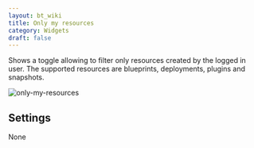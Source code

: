 ```yaml
---
layout: bt_wiki
title: Only my resources
category: Widgets
draft: false
---
```

Shows a toggle allowing to filter only resources created by the logged in user. The supported resources are blueprints, deployments, plugins and snapshots.

![only-my-resources]( /images/ui/widgets/only_my_resources.png )


## Settings

None
